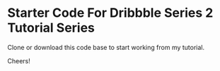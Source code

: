 # Starter Code For Dribbble Series 2 Tutorial Series

Clone or download this code base to start working from my tutorial.

Cheers!
